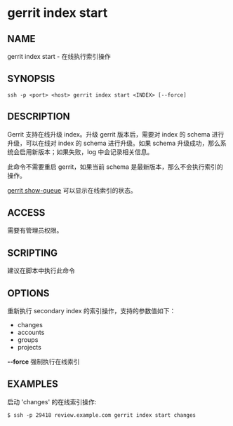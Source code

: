 # gerrit index start

## NAME
gerrit index start - 在线执行索引操作

## SYNOPSIS
```
ssh -p <port> <host> gerrit index start <INDEX> [--force]
```

## DESCRIPTION
Gerrit 支持在线升级 index。升级 gerrit 版本后，需要对 index 的 schema 进行升级，可以在线对 index 的 schema 进行升级。如果 schema 升级成功，那么系统会启用新版本；如果失败，log 中会记录相关信息。

此命令不需要重启 gerrit，如果当前 schema 是最新版本，那么不会执行索引的操作。

[gerrit show-queue](cmd-show-queue.md) 可以显示在线索引的状态。

## ACCESS
需要有管理员权限。

## SCRIPTING
建议在脚本中执行此命令

## OPTIONS
**<INDEX>**
  重新执行 secondary index 的索引操作，支持的参数值如下：
 * changes
 * accounts
 * groups
 * projects

**--force**
  强制执行在线索引

## EXAMPLES
启动 'changes' 的在线索引操作:

```
$ ssh -p 29418 review.example.com gerrit index start changes
```

